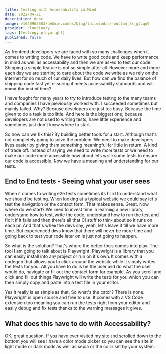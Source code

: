```yaml
---
title: Testing with Accessability in Mind
date: 2022-04-21
description: desc
image: v1640962583/debbie.codes/blog/tailwindcss-button_2x_gtcqu9
provider: cloudinary
tags: [testing, playwright]
published: false
---
```


As frontend developers we are faced with so many challenges when it comes to writing code. We have to write good code and keep performance in mind as well as accessability and then we are asked to test our code. Shipping a simple feature is not so simple after all. However more and more each day we are starting to care about the code we write as we rely on the internet for so much of our daily lives. But how can we find the balance of shipping code fast yet ensuring it meets accessability standards and will stand the test of time?

I have fought for many years to try to introduce testing to the many teams and companies I have previously worked with. I succeeded sometimes but mainly failed. Why? Because developers are just too busy. Because the time given to do a task is too little. And here is the biggest one, because developers are not used to writing tests, have little experience and sometimes just don't know where to start.

So how can we fix this? By building better tools for a start. Although that's not completely going to solve the problem. We need to make developers lives easier by giving them something meaningful for little in return. A kind of trade off. Instead of saying we need to write more tests or we need to make our code more accessible how about lets write some tests to ensure our code is accessible. Now we have a meaning and understanding for our tests.

## End to End tests - Seeing what your user sees

When it comes to writing e2e tests sometimes its hard to understand what we should be testing. When looking at a typical website we could say let's test the navigation or the contact form. That makes sense. Great. Now where do we start? We need to invest time in learning a new library, understand how to test, write the code, understand how to run the test and fix it if it fails and then there's all that CI stuff to think about so it runs on each pr. And that's when the devs say, yeah, let's leave it till we have more time. But experienced devs know that there will never be more time and going back to test your code later on is just not going to happen.

So what is the solution? That's where the better tools comes into play. The tool I am going to talk about is Playwright. Playwright is a library that you can easily install into any project or run on it's own. It comes with a codegen that allows you to click around the website while it simply writes the tests for you. All you have to do is be the user and do what the user would do, navigate or fill out the contact form for example. As you scroll and click and fill out things Playwright will write the tests for you which you can then simply copy and paste into a test file in your editor.

Yes it really is as simple as that. So what's the catch? There is none. Playwright is open source and free to use. It comes with a VS Code extension too meaning you can run the tests right from your editor and easily debug and fix tests thanks to the warning messages it gives.

## What does this have to do with Accessability?

OK, great question. If you have ever visited my site and scrolled down to the bottom you will see I have a color mode picker so you can see the site in light mode or dark mode as well as sepia or the color set by your system.
